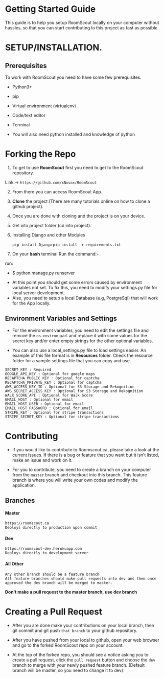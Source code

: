 # Getting Started Guide
This guide is to help you setup RoomScout locally on your computer without hassles, so that you can start contributing to this project as fast as possible. 

# **SETUP/INSTALLATION.**
## Prerequisites
To work with RoomScout you need to have some few prerequisites.

- Python3+

- pip

- Virtual environment (virtualenv)

- Code/text editor

- Terminal

- You will also need python installed and knowledge of python


# Forking the Repo 
1. To get to use **RoomScout** first you need to get to the RoomScout repository. 

Link:-> ```https://github.com/xNovax/RoomScout```

2. From there you can access RoomScout App.

3. **Clone** the project.(There are many tutorials online on how to clone a github project).

4. Once you are done with cloning and the project is on your device.

5. Get into project folder (cd into project).

6. Installing Django and other Modules

    `pip install Django`
    `pip install -r requirements.txt`

7. On your **bash** terminal Run the command:- 

run: 
* $ python manage.py runserver

- At this point you should get some errors caused by environment variables not set. To fix this, you need to modify your settings.py file for local server development. 
- Also, you need to setup a local Database (e.g, PostgreSql) that will work for the App locally.


## Environment Variables and Settings
- For the environment variables, you need to edit the settings file and remove the `os.environ` part and replace it with some values for the secret key and/or enter empty strings for the other optional variables. 

- You can also use a local_settings.py file to load settings easier.
An example of this file format is in __Resources__ folder. Check the resource folder for a sample settings file that you can copy and use. 

```
SECRET_KEY : Required
GOOGLE_API_KEY : Optional for google maps
RECAPTCHA_PUBLIC_KEY : Optional for captcha
RECAPTCHA_PRIVATE_KEY : Optional for captcha
AWS_ACCESS_KEY_ID : Optional for S3 Storage and Rekognition
AWS_SECRET_ACCESS_KEY : Optional for S3 Storage and Rekognition
WALK_SCORE_API : Optional for Walk Score
EMAIL_HOST : Optional for email
EMAIL_HOST_USER : Optional for email
EMAIL_HOST_PASSWORD : Optional for email
STRIPE_KEY : Optional for stripe transactions
STRIPE_SECRET_KEY : Optional for stripe transactions
```

# Contributing
- If you would like to contribute to Roomscout.ca, please take a look at the [current issues](https://github.com/xNovax/RoomScout/issues). If there is a bug or feature that you want but it isn't listed, make an issue and work on it.

- For you to contribute, you need to create a branch on your computer from the `master` branch and checkout into this branch. This feature branch is where you will write your own codes and modify the application. 


## Branches
#### Master
    https://roomscout.ca
    Deploys directly to production upon commit
#### Dev
    https://roomscout-dev.herokuapp.com
    Deploys directly to development server

#### All Other
    Any other branch should be a feature branch
    All feature branches should make pull requests into dev and then once approved the dev branch will be merged to master. 
**Don't make a pull request to the master branch, use dev branch**

# Creating a Pull Request 
- After you are done make your contributions on your local branch, then git commit and git push `that branch` to your github repository. 

- After you have pushed from your local to github, open your web browser and go to the forked RoomScout repo on your account. 

- At the top of the forked repo, you should see a notice asking you to create a pull request, click the `pull request` button and choose the `dev` branch to merge with your newly pushed feature branch. (Default branch will be master, so you need to change it to dev)
